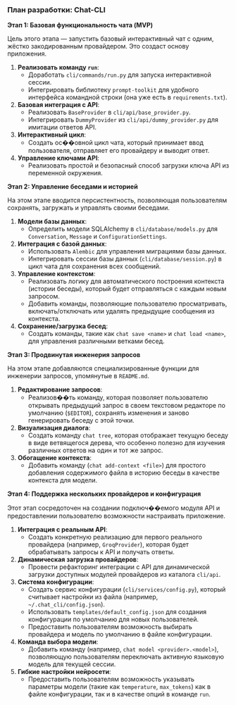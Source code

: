 ### План разработки: Chat-CLI

**Этап 1: Базовая функциональность чата (MVP)**

Цель этого этапа — запустить базовый интерактивный чат с одним, жёстко закодированным провайдером. Это создаст основу приложения.

1.  **Реализовать команду `run`**:
    *   Доработать `cli/commands/run.py` для запуска интерактивной сессии.
    *   Интегрировать библиотеку `prompt-toolkit` для удобного интерфейса командной строки (она уже есть в `requirements.txt`).
2.  **Базовая интеграция с API**:
    *   Реализовать `BaseProvider` в `cli/api/base_provider.py`.
    *   Интегрировать `DummyProvider` из `cli/api/dummy_provider.py` для имитации ответов API.
3.  **Интерактивный цикл**:
    *   Создать ос��овной цикл чата, который принимает ввод пользователя, отправляет его провайдеру и выводит ответ.
4.  **Управление ключами API**:
    *   Реализовать простой и безопасный способ загрузки ключа API из переменной окружения.

**Этап 2: Управление беседами и историей**

На этом этапе вводится персистентность, позволяющая пользователям сохранять, загружать и управлять своими беседами.

1.  **Модели базы данных**:
    *   Определить модели SQLAlchemy в `cli/database/models.py` для `Conversation`, `Message` и `ConfigurationSettings`.
2.  **Интеграция с базой данных**:
    *   Использовать `Alembic` для управления миграциями базы данных.
    *   Интегрировать сессии базы данных (`cli/database/session.py`) в цикл чата для сохранения всех сообщений.
3.  **Управление контекстом**:
    *   Реализовать логику для автоматического построения контекста (истории беседы), который будет отправляться с каждым новым запросом.
    *   Добавить команды, позволяющие пользователю просматривать, включать/отключать или удалять предыдущие сообщения из контекста.
4.  **Сохранение/загрузка бесед**:
    *   Создать команды, такие как `chat save <name>` и `chat load <name>`, для управления различными ветками бесед.

**Этап 3: Продвинутая инженерия запросов**

На этом этапе добавляются специализированные функции для инженерии запросов, упомянутые в `README.md`.

1.  **Редактирование запросов**:
    *   Реализов��ть команду, которая позволяет пользователю открывать предыдущий запрос в своем текстовом редакторе по умолчанию (`$EDITOR`), сохранять изменения и заново генерировать беседу с этой точки.
2.  **Визуализация диалога**:
    *   Создать команду `chat tree`, которая отображает текущую беседу в виде ветвящегося дерева, что особенно полезно для изучения различных ответов на один и тот же запрос.
3.  **Обогащение контекста**:
    *   Добавить команду (`chat add-context <file>`) для простого добавления содержимого файла в историю беседы в качестве контекста для модели.

**Этап 4: Поддержка нескольких провайдеров и конфигурация**

Этот этап сосредоточен на создании подключ��емого модуля API и предоставлении пользователю возможности настраивать приложение.

1.  **Интеграция с реальным API**:
    *   Создать конкретную реализацию для первого реального провайдера (например, `GroqProvider`), которая будет обрабатывать запросы к API и получать ответы.
2.  **Динамическая загрузка провайдеров**:
    *   Провести рефакторинг интеграции с API для динамической загрузки доступных модулей провайдеров из каталога `cli/api`.
3.  **Система конфигурации**:
    *   Создать сервис конфигурации (`cli/services/config.py`), который считывает настройки из файла (например, `~/.chat_cli/config.json`).
    *   Использовать `templates/default_config.json` для создания конфигурации по умолчанию для новых пользователей.
    *   Предоставить пользователям возможность выбирать провайдера и модель по умолчанию в файле конфигурации.
4.  **Команда выбора модели**:
    *   Добавить команду (например, `chat model <provider>.<model>`), позволяющую пользователям переключать активную языковую модель для текущей сессии.
5.  **Гибкие настройки нейросети**:
    *   Предоставить пользователям возможность указывать параметры модели (такие как `temperature`, `max_tokens`) как в файле конфигурации, так и в качестве опций в команде `run`.
